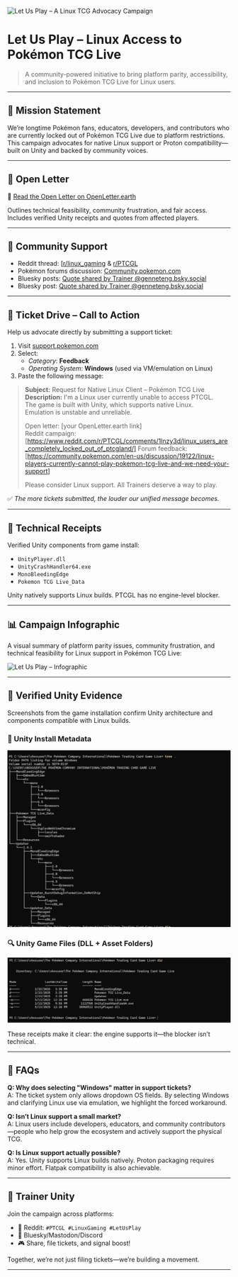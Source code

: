 ![Let Us Play – A Linux TCG Advocacy Campaign](https://img.shields.io/badge/TrainerUnity-Linux%20Support%20Now-FF424D?style=for-the-badge&logo=pokemon&logoColor=white)
# Let Us Play – Linux Access to Pokémon TCG Live

> A community-powered initiative to bring platform parity, accessibility, and inclusion to Pokémon TCG Live for Linux users.

---

## 🎯 Mission Statement

We’re longtime Pokémon fans, educators, developers, and contributors who are currently locked out of Pokémon TCG Live due to platform restrictions.  
This campaign advocates for native Linux support or Proton compatibility—built on Unity and backed by community voices.

---

## 📖 Open Letter

📝 [Read the Open Letter on OpenLetter.earth](https://openletter.earth/let-us-play-a-call-for-linux-access-to-pokemon-tcg-live-b04b7157)

Outlines technical feasibility, community frustration, and fair access.  
Includes verified Unity receipts and quotes from affected players.

---

## 💬 Community Support

- Reddit thread: [[r/linux_gaming](https://www.reddit.com/r/linux_gaming/comments/1m23qf8/linux_users_are_completely_locked_out_of_ptcgland/) & [r/PTCGL](https://www.reddit.com/r/PTCGL/comments/1lnzy3d/linux_users_are_completely_locked_out_of_ptcgland/)
- Pokémon forums discussion: [Community.pokemon.com](https://community.pokemon.com/en-us/discussion/19122/linux-players-currently-cannot-play-pokemon-tcg-live-and-we-need-your-support)
- Bluesky posts: [Quote shared by Trainer @genneteng.bsky.social](https://bsky.app/profile/genneteng.bsky.social/post/3lu5kcawxok2p)
- Bluesky post: [Quote shared by Trainer @genneteng.bsky.social](https://bsky.app/profile/genneteng.bsky.social/post/3lssj6e3xik2g)

---

## 📣 Ticket Drive – Call to Action

Help us advocate directly by submitting a support ticket:
1. Visit [support.pokemon.com](https://support.pokemon.com/hc/en-us/articles/360054700932-Contact-Us)
2. Select:
   - *Category*: **Feedback**
   - *Operating System*: **Windows** (used via VM/emulation on Linux)
3. Paste the following message:

> **Subject:** Request for Native Linux Client – Pokémon TCG Live  
> **Description:** I'm a Linux user currently unable to access PTCGL.  
> The game is built with Unity, which supports native Linux.  
> Emulation is unstable and unreliable.  
>  
> Open letter: [your OpenLetter.earth link]  
> Reddit campaign: [https://www.reddit.com/r/PTCGL/comments/1lnzy3d/linux_users_are_completely_locked_out_of_ptcgland/]
> Forum feedback: [https://community.pokemon.com/en-us/discussion/19122/linux-players-currently-cannot-play-pokemon-tcg-live-and-we-need-your-support]
>  
> Please consider Linux support. All Trainers deserve a way to play.

✅ *The more tickets submitted, the louder our unified message becomes.*

---

## 🧪 Technical Receipts

Verified Unity components from game install:
- `UnityPlayer.dll`
- `UnityCrashHandler64.exe`
- `MonoBleedingEdge`
- `Pokemon TCG Live_Data`

Unity natively supports Linux builds. PTCGL has no engine-level blocker.

---

## 📊 Campaign Infographic

A visual summary of platform parity issues, community frustration, and technical feasibility for Linux support in Pokémon TCG Live:

![Let Us Play – Infographic](https://github.com/GenNetEng/let-us-play/blob/main/let-us-play-infographic-v2.png?raw=true)

---

## 🧪 Verified Unity Evidence

Screenshots from the game installation confirm Unity architecture and components compatible with Linux builds.

### 🔧 Unity Install Metadata
![Unity Install Metadata Screenshot](https://github.com/GenNetEng/let-us-play/blob/main/unity-metadata-screenshot.png?raw=true)

### 🔍 Unity Game Files (DLL + Asset Folders)
![Unity Game Files Screenshot](https://github.com/GenNetEng/let-us-play/blob/main/unity-files-screenshot.png?raw=true)

These receipts make it clear: the engine supports it—the blocker isn’t technical.


---

## 🧠 FAQs

**Q: Why does selecting "Windows" matter in support tickets?**  
A: The ticket system only allows dropdown OS fields. By selecting Windows and clarifying Linux use via emulation, we highlight the forced workaround.

**Q: Isn’t Linux support a small market?**  
A: Linux users include developers, educators, and community contributors—people who help grow the ecosystem and actively support the physical TCG.

**Q: Is Linux support actually possible?**  
A: Yes. Unity supports Linux builds natively. Proton packaging requires minor effort. Flatpak compatibility is also achievable.

---

## 🧢 Trainer Unity

Join the campaign across platforms:  
- 💬 Reddit: `#PTCGL #LinuxGaming #LetUsPlay`  
- 📣 Bluesky/Mastodon/Discord  
- 🎮 Share, file tickets, and signal boost!

Together, we’re not just filing tickets—we’re building a movement.

---
